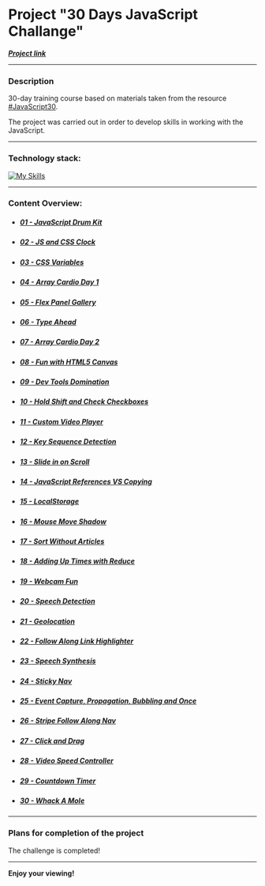 # Project "30 Days JavaScript Challange"

**_[Project link](https://loner789.github.io/30-days-js-challange)_**

---

### Description

30-day training course based on materials taken from the resource [#JavaScript30](https://JavaScript30.com).

The project was carried out in order to develop skills in working with the JavaScript.

---

### Technology stack:

[![My Skills](https://skills.thijs.gg/icons?i=html,css,js,git)](https://skills.thijs.gg)

---

### Content Overview:

- ##### [01 - JavaScript Drum Kit](https://loner789.github.io/30-days-js-challange/01-js-drum-kit/index.html)
- ##### [02 - JS and CSS Clock](https://loner789.github.io/30-days-js-challange/02-js-and-css-clock/index.html)
- ##### [03 - CSS Variables](https://loner789.github.io/30-days-js-challange/03-css-variables/index.html)
- ##### [04 - Array Cardio Day 1](https://loner789.github.io/30-days-js-challange/04-array-cardio-day-1/index.html)
- ##### [05 - Flex Panel Gallery](https://loner789.github.io/30-days-js-challange/05-flex-panel-gallery/index.html)
- ##### [06 - Type Ahead](https://loner789.github.io/30-days-js-challange/06-type-ahead/index.html)
- ##### [07 - Array Cardio Day 2](https://loner789.github.io/30-days-js-challange/07-array-cardio-day-2/index.html)
- ##### [08 - Fun with HTML5 Canvas](https://loner789.github.io/30-days-js-challange/08-fun-with-html5-canvas/index.html)
- ##### [09 - Dev Tools Domination](https://loner789.github.io/30-days-js-challange/09-dev-tools-domination/index.html)
- ##### [10 - Hold Shift and Check Checkboxes](https://loner789.github.io/30-days-js-challange/10-hold-shift-and-check-checkboxes/index.html)
- ##### [11 - Custom Video Player](https://loner789.github.io/30-days-js-challange/11-custom-video-player/index.html)
- ##### [12 - Key Sequence Detection](https://loner789.github.io/30-days-js-challange/12-key-sequence-detection/index.html)
- ##### [13 - Slide in on Scroll](https://loner789.github.io/30-days-js-challange/13-slide-in-on-scroll/index.html)
- ##### [14 - JavaScript References VS Copying](https://loner789.github.io/30-days-js-challange/14-js-references-vs-copying/index.html)
- ##### [15 - LocalStorage](https://loner789.github.io/30-days-js-challange/15-local-storage/index.html)
- ##### [16 - Mouse Move Shadow](https://loner789.github.io/30-days-js-challange/16-mouse-move-shadow/index.html)
- ##### [17 - Sort Without Articles](https://loner789.github.io/30-days-js-challange/17-sort-without-articles/index.html)
- ##### [18 - Adding Up Times with Reduce](https://loner789.github.io/30-days-js-challange/18-adding-up-times-with-reduce/index.html)
- ##### [19 - Webcam Fun](https://loner789.github.io/30-days-js-challange/19-webcam-fun/index.html)
- ##### [20 - Speech Detection](https://loner789.github.io/30-days-js-challange/20-speech-detection/index.html)
- ##### [21 - Geolocation](https://loner789.github.io/30-days-js-challange/21-geolocation/index.html)
- ##### [22 - Follow Along Link Highlighter](https://loner789.github.io/30-days-js-challange/22-follow-along-link-highlighter/index.html)
- ##### [23 - Speech Synthesis](https://loner789.github.io/30-days-js-challange/23-speech-synthesis/index.html)
- ##### [24 - Sticky Nav](https://loner789.github.io/30-days-js-challange/24-sticky-nav)
- ##### [25 - Event Capture, Propagation, Bubbling and Once](https://loner789.github.io/30-days-js-challange/25-event-capture-propagation-bubbling-and-once)
- ##### [26 - Stripe Follow Along Nav](https://loner789.github.io/30-days-js-challange/26-stripe-follow-along-nav)
- ##### [27 - Click and Drag](https://loner789.github.io/30-days-js-challange/27-click-and-drag)
- ##### [28 - Video Speed Controller](https://loner789.github.io/30-days-js-challange/28-video-speed-controller)
- ##### [29 - Countdown Timer](https://loner789.github.io/30-days-js-challange/29-countdown-timer)
- ##### [30 - Whack A Mole](https://loner789.github.io/30-days-js-challange/30-whack-a-mole)

---

### Plans for completion of the project

The challenge is completed!

---

**Enjoy your viewing!**
